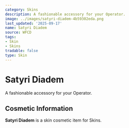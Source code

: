 ```yaml
---
category: Skins
description: A fashionable accessory for your Operator.
image: ../images/satyri-diadem-4b59302eda.png
last_updated: '2025-09-17'
name: Satyri Diadem
source: WFCD
tags:
- Skin
- Skins
tradable: false
type: Skin
---
```


# Satyri Diadem

A fashionable accessory for your Operator.

## Cosmetic Information

**Satyri Diadem** is a skin cosmetic item for Skins.

